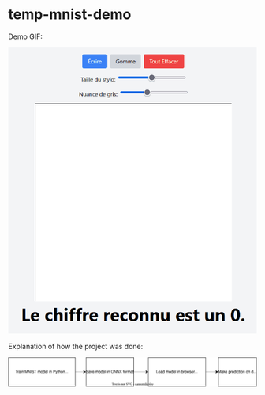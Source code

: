 # temp-mnist-demo

Demo GIF:

<p align="middle">
  <img src="demo-gif.gif" alt="" />
</p>

Explanation of how the project was done:

<p align="middle">
  <img src="schema.svg" alt="" />
</p>

